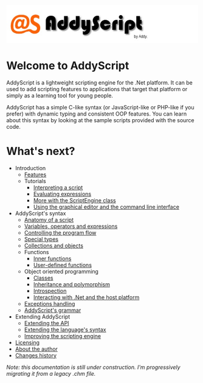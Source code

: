 ![Banner](AddyScript.jpg)
# Welcome to AddyScript

AddyScript is a lightweight scripting engine for the .Net platform. It can be used to add scripting features to applications that target that platform or simply as a learning tool for young people.

AddyScript has a simple C-like syntax (or JavaScript-like or PHP-like if you prefer) with dynamic typing and consistent OOP features. You can learn about this syntax by looking at the sample scripts provided with the source code.

# What's next?
* Introduction
    * [Features](features.md)
    * Tutorials
        * [Interpreting a script](interpret.md)
        * [Evaluating expressions](evaluate.md)
        * [More with the ScriptEngine class](scriptengine.md)
        * [Using the graphical editor and the command line interface](asgui-asis.md)
* AddyScript's syntax
    * [Anatomy of a script](anatomy.md)
    * [Variables, operators and expressions](expressions.md)
    * [Controlling the program flow](flow-control.md)
    * [Special types](spec-types.md)
    * [Collections and objects](col-obj.md)
    * Functions
        * [Inner functions](innerfunc.md)
        * [User-defined functions](usefunc.md)
    * Object oriented programming
        * [Classes](classes.md)
        * [Inheritance and polymorphism](inheritance.md)
        * [Introspection](introspection.md)
        * [Interacting with .Net and the host platform](interop.md)
    * [Exceptions handling](exceptions.md)
    * [AddyScript's grammar](grammar.md)
* Extending AddyScript
    * [Extending the API](extapi.md)
    * [Extending the language's syntax](extlang.md)
    * [Improving the scripting engine](improve.md)
* [Licensing](license.md)
* [About the author](aboutauth.md)
* [Changes history](history.md)

_Note: this documentation is still under construction. I'm progressively migrating it from a legacy .chm file._